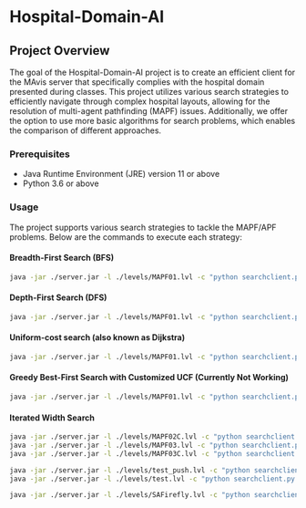 # Hospital-Domain-AI
## Project Overview
The goal of the Hospital-Domain-AI project is to create an efficient client for the MAvis server that specifically complies with the hospital domain presented during classes. This project utilizes various search strategies to efficiently navigate through complex hospital layouts, allowing for the resolution of multi-agent pathfinding (MAPF) issues. Additionally, we offer the option to use more basic algorithms for search problems, which enables the comparison of different approaches.

### Prerequisites
- Java Runtime Environment (JRE) version 11 or above
- Python 3.6 or above

### Usage
The project supports various search strategies to tackle the MAPF/APF problems. Below are the commands to execute each strategy:

#### Breadth-First Search (BFS)

```bash
java -jar ./server.jar -l ./levels/MAPF01.lvl -c "python searchclient.py -bfs --test-name bfs --test-folder ../benchmarks" -g
```

#### Depth-First Search (DFS)
```bash
java -jar ./server.jar -l ./levels/MAPF01.lvl -c "python searchclient.py -dfs --test-name dfs --test-folder ../benchmarks" -g

```

#### Uniform-cost search (also known as Dijkstra)
```bash
java -jar ./server.jar -l ./levels/MAPF01.lvl -c "python searchclient.py -greedy -s_dij --test-name greedy --test-folder ../benchmarks" -g
```

#### Greedy Best-First Search with Customized UCF (Currently Not Working)
```bash
java -jar ./server.jar -l ./levels/MAPF01.lvl -c "python searchclient.py -greedy -c_dij --test-name greedy --test-folder ../benchmarks" -g
```

#### Iterated Width Search
```bash
java -jar ./server.jar -l ./levels/MAPF02C.lvl -c "python searchclient.py -iw -s_dij --test-name iw --test-folder ../benchmarks" -g      
java -jar ./server.jar -l ./levels/MAPF03.lvl -c "python searchclient.py -iw -s_dij --test-name iw --test-folder ../benchmarks" -g
java -jar ./server.jar -l ./levels/MAPF03C.lvl -c "python searchclient.py -iw -s_dij --test-name iw --test-folder ../benchmarks" -g

java -jar ./server.jar -l ./levels/test_push.lvl -c "python searchclient.py -iw -c_dij --test-name iw --test-folder ../benchmarks" -g
java -jar ./server.jar -l ./levels/test.lvl -c "python searchclient.py -iw -c_dij --test-name iw --test-folder ../benchmarks" -g

java -jar ./server.jar -l ./levels/SAFirefly.lvl -c "python searchclient.py -iw -s_dij --test-name iw --test-folder ../benchmarks" -g
```

